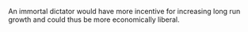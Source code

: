 An immortal dictator would have more incentive for increasing long run growth and could thus be more economically liberal.
